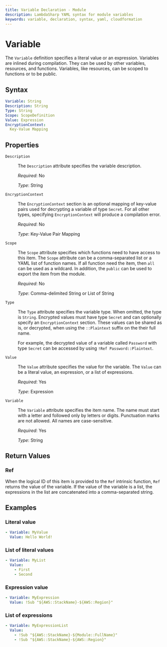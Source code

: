 ```yaml
---
title: Variable Declaration - Module
description: LambdaSharp YAML syntax for module variables
keywords: variable, declaration, syntax, yaml, cloudformation
---
```

# Variable

The `Variable` definition specifies a literal value or an expression. Variables are inlined during compilation. They can be used by other variables, resources, and functions. Variables, like resources, can be scoped to functions or to be public.

## Syntax

```yaml
Variable: String
Description: String
Type: String
Scope: ScopeDefinition
Value: Expression
EncryptionContext:
  Key-Value Mapping
```

## Properties

<dl>

<dt><code>Description</code></dt>
<dd>

The <code>Description</code> attribute specifies the variable description.

<i>Required</i>: No

<i>Type</i>: String
</dd>

<dt><code>EncryptionContext</code></dt>
<dd>

The <code>EncryptionContext</code> section is an optional mapping of key-value pairs used for decrypting a variable of type <code>Secret</code>. For all other types, specifying <code>EncryptionContext</code> will produce a compilation error.

<i>Required</i>: No

<i>Type</i>: Key-Value Pair Mapping
</dd>

<dt><code>Scope</code></dt>
<dd>

The <code>Scope</code> attribute specifies which functions need to have access to this item. The <code>Scope</code> attribute can be a comma-separated list or a YAML list of function names. If all function need the item, then <code>all</code> can be used as a wildcard. In addition, the <code>public</code> can be used to export the item from the module.

<i>Required</i>: No

<i>Type</i>: Comma-delimited String or List of String
</dd>

<dt><code>Type</code></dt>
<dd>

The <code>Type</code> attribute specifies the variable type. When omitted, the type is <code>String</code>. Encrypted values must have type <code>Secret</code> and can optionally specify an <code>EncryptionContext</code> section. These values can be shared as is, or decrypted, when using the <code>::Plaintext</code> suffix on the their full name.

For example, the decrypted value of a variable called <code>Password</code> with type <code>Secret</code> can be accessed by using <code>!Ref Password::Plaintext</code>.
</dd>

<dt><code>Value</code></dt>
<dd>

The <code>Value</code> attribute specifies the value for the variable. The <code>Value</code> can be a literal value, an expression, or a list of expressions.

<i>Required</i>: Yes

<i>Type</i>: Expression
</dd>

<dt><code>Variable</code></dt>
<dd>

The <code>Variable</code> attribute specifies the item name. The name must start with a letter and followed only by letters or digits. Punctuation marks are not allowed. All names are case-sensitive.

<i>Required</i>: Yes

<i>Type</i>: String
</dd>

</dl>

## Return Values

### Ref

When the logical ID of this item is provided to the `Ref` intrinsic function, `Ref` returns the value of the variable. If the value of the variable is a list, the expressions in the list are concatenated into a comma-separated string.

## Examples

### Literal value

```yaml
- Variable: MyValue
  Value: Hello World!
```

### List of literal values

```yaml
- Variable: MyList
  Value:
    - First
    - Second
```

### Expression value

```yaml
- Variable: MyExpression
  Value: !Sub "${AWS::StackName}-${AWS::Region}"
```

### List of expressions

```yaml
- Variable: MyExpressionList
  Value:
    - !Sub "${AWS::StackName}-${Module::FullName}"
    - !Sub "${AWS::StackName}-${AWS::Region}"
```


